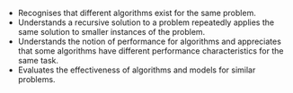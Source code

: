- Recognises that different algorithms exist for the same problem.
- Understands a recursive solution to a problem repeatedly applies the same solution to smaller instances of the problem.
- Understands the notion of performance for algorithms and appreciates that some algorithms have different performance characteristics for the same task.
- Evaluates the effectiveness of algorithms and models for similar problems.
